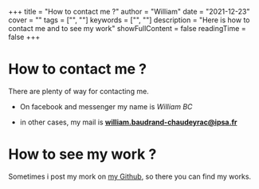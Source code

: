 +++
title = "How to contact me ?"
author = "William"
date = "2021-12-23"
cover = ""
tags = ["", ""]
keywords = ["", ""]
description = "Here is how to contact me and to see my work"
showFullContent = false
readingTime = false
+++
# How to contact me ?

There are plenty of way for contacting me.

- On facebook and messenger my name is *William BC*

- in other cases, my mail is **william.baudrand-chaudeyrac@ipsa.fr**

# How to see my work ?

Sometimes i post my mork on [my Github](https://github.com/WilliamBaudrandChaudeyrac/Work), so there you can find my works.
